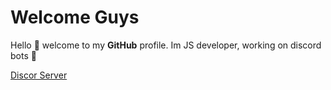 # Welcome Guys

Hello 👋 welcome to my **GitHub** profile. 
Im JS developer, working on discord bots 🎩

[Discor Server](https://discord.gg/57zHXNp)
